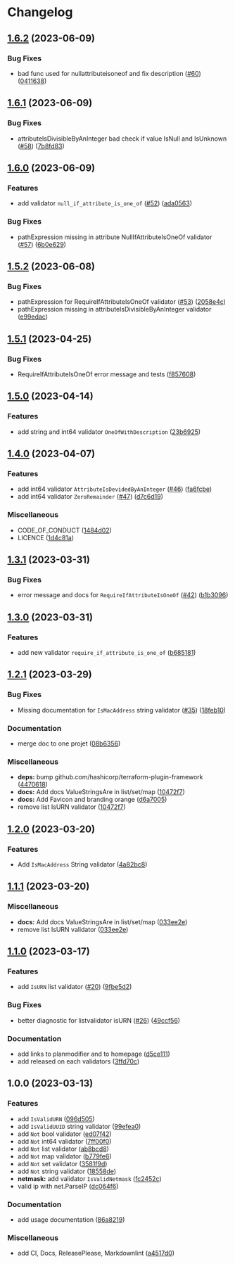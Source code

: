 # Changelog

## [1.6.2](https://github.com/FrangipaneTeam/terraform-plugin-framework-validators/compare/v1.6.1...v1.6.2) (2023-06-09)


### Bug Fixes

* bad func used for nullattributeisoneof and fix description ([#60](https://github.com/FrangipaneTeam/terraform-plugin-framework-validators/issues/60)) ([0411638](https://github.com/FrangipaneTeam/terraform-plugin-framework-validators/commit/04116382b39e8ab72fad520a17a1940b17e999b7))

## [1.6.1](https://github.com/FrangipaneTeam/terraform-plugin-framework-validators/compare/v1.6.0...v1.6.1) (2023-06-09)


### Bug Fixes

* attributeIsDivisibleByAnInteger bad check if value IsNull and IsUnknown ([#58](https://github.com/FrangipaneTeam/terraform-plugin-framework-validators/issues/58)) ([7b8fd83](https://github.com/FrangipaneTeam/terraform-plugin-framework-validators/commit/7b8fd8311024606d4f76361bf31131feaff74920))

## [1.6.0](https://github.com/FrangipaneTeam/terraform-plugin-framework-validators/compare/v1.5.2...v1.6.0) (2023-06-09)


### Features

* add validator `null_if_attribute_is_one_of` ([#52](https://github.com/FrangipaneTeam/terraform-plugin-framework-validators/issues/52)) ([ada0563](https://github.com/FrangipaneTeam/terraform-plugin-framework-validators/commit/ada056330e16d045868d187abd703e7c86923911))


### Bug Fixes

* pathExpression missing in attribute NullIfAttributeIsOneOf validator ([#57](https://github.com/FrangipaneTeam/terraform-plugin-framework-validators/issues/57)) ([6b0e629](https://github.com/FrangipaneTeam/terraform-plugin-framework-validators/commit/6b0e6291635435fcc84715b3a4bd4533621bdf0f))

## [1.5.2](https://github.com/FrangipaneTeam/terraform-plugin-framework-validators/compare/v1.5.1...v1.5.2) (2023-06-08)


### Bug Fixes

* pathExpression for RequireIfAttributeIsOneOf validator ([#53](https://github.com/FrangipaneTeam/terraform-plugin-framework-validators/issues/53)) ([2058e4c](https://github.com/FrangipaneTeam/terraform-plugin-framework-validators/commit/2058e4c01947a90d0d923968a814aeca4532acbf))
* pathExpression missing in attributeIsDivisibleByAnInteger validator ([e99edac](https://github.com/FrangipaneTeam/terraform-plugin-framework-validators/commit/e99edac0042a7198ee0d30fb1a38c70b307dc006))

## [1.5.1](https://github.com/FrangipaneTeam/terraform-plugin-framework-validators/compare/v1.5.0...v1.5.1) (2023-04-25)


### Bug Fixes

* RequireIfAttributeIsOneOf error message and tests ([f857608](https://github.com/FrangipaneTeam/terraform-plugin-framework-validators/commit/f857608557d4b7999ec365eba8744129cd870b8e))

## [1.5.0](https://github.com/FrangipaneTeam/terraform-plugin-framework-validators/compare/v1.4.0...v1.5.0) (2023-04-14)


### Features

* add string and int64 validator `OneOfWithDescription` ([23b6925](https://github.com/FrangipaneTeam/terraform-plugin-framework-validators/commit/23b692537a9220243c2d91e16722755b7b25df25))

## [1.4.0](https://github.com/FrangipaneTeam/terraform-plugin-framework-validators/compare/v1.3.1...v1.4.0) (2023-04-07)


### Features

* add int64 validator `AttributeIsDevidedByAnInteger` ([#46](https://github.com/FrangipaneTeam/terraform-plugin-framework-validators/issues/46)) ([fa6fcbe](https://github.com/FrangipaneTeam/terraform-plugin-framework-validators/commit/fa6fcbee7f6152f295e03f231353baa0957dd3f2))
* add int64 validator `ZeroRemainder` ([#47](https://github.com/FrangipaneTeam/terraform-plugin-framework-validators/issues/47)) ([d7c6d19](https://github.com/FrangipaneTeam/terraform-plugin-framework-validators/commit/d7c6d1961a02eeb8639b623ef9bf5ad352baa0fa))


### Miscellaneous

* CODE_OF_CONDUCT ([1484d02](https://github.com/FrangipaneTeam/terraform-plugin-framework-validators/commit/1484d02b4987051f86bed62645789ee99fbdd509))
* LICENCE ([1d4c81a](https://github.com/FrangipaneTeam/terraform-plugin-framework-validators/commit/1d4c81ac0a8b5f19b5b77cbb9cec9015c6ded3d2))

## [1.3.1](https://github.com/FrangipaneTeam/terraform-plugin-framework-validators/compare/v1.3.0...v1.3.1) (2023-03-31)


### Bug Fixes

* error message and docs for `RequireIfAttributeIsOneOf` ([#42](https://github.com/FrangipaneTeam/terraform-plugin-framework-validators/issues/42)) ([b1b3096](https://github.com/FrangipaneTeam/terraform-plugin-framework-validators/commit/b1b30966e6fb3fe51177af27dd7994b2669381ab))

## [1.3.0](https://github.com/FrangipaneTeam/terraform-plugin-framework-validators/compare/v1.2.1...v1.3.0) (2023-03-31)


### Features

* add new validator `require_if_attribute_is_one_of` ([b685181](https://github.com/FrangipaneTeam/terraform-plugin-framework-validators/commit/b685181ca9f1f35bf14dbd7851f9a69bbe6040e8))

## [1.2.1](https://github.com/FrangipaneTeam/terraform-plugin-framework-validators/compare/v1.2.0...v1.2.1) (2023-03-29)


### Bug Fixes

* Missing documentation for `IsMacAddress` string validator ([#35](https://github.com/FrangipaneTeam/terraform-plugin-framework-validators/issues/35)) ([18feb10](https://github.com/FrangipaneTeam/terraform-plugin-framework-validators/commit/18feb1039d28915516aa62a1ba0dbf87b9f0bbea))


### Documentation

* merge doc to one projet ([08b6356](https://github.com/FrangipaneTeam/terraform-plugin-framework-validators/commit/08b635652f5d93f962f73b1af95780342c0a8ce1))


### Miscellaneous

* **deps:** bump github.com/hashicorp/terraform-plugin-framework ([4470618](https://github.com/FrangipaneTeam/terraform-plugin-framework-validators/commit/447061860b918c64b78ac4f358b9e764cc303289))
* **docs:** Add docs ValueStringsAre in list/set/map ([10472f7](https://github.com/FrangipaneTeam/terraform-plugin-framework-validators/commit/10472f785d1a34c56c83d92936c8cbe6e6752889))
* **docs:** Add Favicon and branding orange ([d6a7005](https://github.com/FrangipaneTeam/terraform-plugin-framework-validators/commit/d6a7005a325fe22a6b34f254b7cdd645d59233cf))
* remove list IsURN validator ([10472f7](https://github.com/FrangipaneTeam/terraform-plugin-framework-validators/commit/10472f785d1a34c56c83d92936c8cbe6e6752889))

## [1.2.0](https://github.com/FrangipaneTeam/terraform-plugin-framework-validators/compare/v1.1.1...v1.2.0) (2023-03-20)


### Features

* Add `IsMacAddress` String validator ([4a82bc8](https://github.com/FrangipaneTeam/terraform-plugin-framework-validators/commit/4a82bc81df65ea7d5a7fae1da7af4217405751f9))

## [1.1.1](https://github.com/FrangipaneTeam/terraform-plugin-framework-validators/compare/v1.1.0...v1.1.1) (2023-03-20)


### Miscellaneous

* **docs:** Add docs ValueStringsAre in list/set/map ([033ee2e](https://github.com/FrangipaneTeam/terraform-plugin-framework-validators/commit/033ee2e0abce511baca5697fc9c7b4a4bdabc6c4))
* remove list IsURN validator ([033ee2e](https://github.com/FrangipaneTeam/terraform-plugin-framework-validators/commit/033ee2e0abce511baca5697fc9c7b4a4bdabc6c4))

## [1.1.0](https://github.com/FrangipaneTeam/terraform-plugin-framework-validators/compare/v1.0.0...v1.1.0) (2023-03-17)


### Features

* add `IsURN` list validator ([#20](https://github.com/FrangipaneTeam/terraform-plugin-framework-validators/issues/20)) ([9fbe5d2](https://github.com/FrangipaneTeam/terraform-plugin-framework-validators/commit/9fbe5d2121f3f215436c7b48ebdd1c2a765abb12))


### Bug Fixes

* better diagnostic for listvalidator isURN ([#26](https://github.com/FrangipaneTeam/terraform-plugin-framework-validators/issues/26)) ([49ccf56](https://github.com/FrangipaneTeam/terraform-plugin-framework-validators/commit/49ccf5621a36dace5fbd422a061e17d7d60f93d5))


### Documentation

* add links to planmodifier and to homepage ([d5ce111](https://github.com/FrangipaneTeam/terraform-plugin-framework-validators/commit/d5ce111056f2e25a28b12b7cab717dc70631fdd6))
* add released on each validators ([3ffd70c](https://github.com/FrangipaneTeam/terraform-plugin-framework-validators/commit/3ffd70c69aa8b53f4c99f6380cb4b56241e1fbd5))

## 1.0.0 (2023-03-13)


### Features

* add `IsValidURN` ([096d505](https://github.com/FrangipaneTeam/terraform-plugin-framework-validators/commit/096d50591bb539d8c659aafa31e14427f3c43212))
* add `IsValidUUID` string validator ([99efea0](https://github.com/FrangipaneTeam/terraform-plugin-framework-validators/commit/99efea0db4fad76c66b2c81d3d498f329eba8824))
* add `Not` bool validator ([ed07f42](https://github.com/FrangipaneTeam/terraform-plugin-framework-validators/commit/ed07f42d28177f49659ab8e3f05c97a48aaea3cd))
* add `Not` int64 validator ([7ff00f0](https://github.com/FrangipaneTeam/terraform-plugin-framework-validators/commit/7ff00f026f6a849547e35ec7c4a6f8a2b9adc747))
* add `Not` list validator ([ab8bcd8](https://github.com/FrangipaneTeam/terraform-plugin-framework-validators/commit/ab8bcd850dc1bc75bed749b87d66c74ea2888b89))
* add `Not` map validator ([b779fe6](https://github.com/FrangipaneTeam/terraform-plugin-framework-validators/commit/b779fe6cd92723c4b200192303eba3e6794f4960))
* add `Not` set validator ([3581f9d](https://github.com/FrangipaneTeam/terraform-plugin-framework-validators/commit/3581f9df692c7e9a9ab3ae86805f6d10e8cc0a59))
* add `Not` string validator ([18558de](https://github.com/FrangipaneTeam/terraform-plugin-framework-validators/commit/18558deb8d09a1d983a553d4a6a7b182847b4fa0))
* **netmask:** add validator `IsValidNetmask` ([fc2452c](https://github.com/FrangipaneTeam/terraform-plugin-framework-validators/commit/fc2452c8db78db1673852d0a956b7981326c5d37))
* valid ip with net.ParseIP ([dc064f6](https://github.com/FrangipaneTeam/terraform-plugin-framework-validators/commit/dc064f6846d6c7b5c995f40e519b6a4d04871f6c))


### Documentation

* add usage documentation ([86a8219](https://github.com/FrangipaneTeam/terraform-plugin-framework-validators/commit/86a8219b2eaed848c7a66a223c24b3bfe49e5e21))


### Miscellaneous

* add CI, Docs, ReleasePlease, Markdownlint ([a4517d0](https://github.com/FrangipaneTeam/terraform-plugin-framework-validators/commit/a4517d0829737441f39e2cb21abf7e0c10c9fec6))
